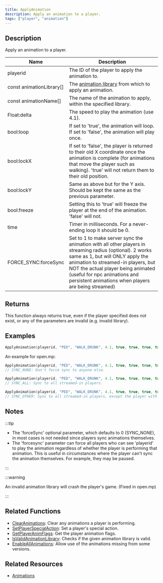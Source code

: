 ```yaml
---
title: ApplyAnimation
description: Apply an animation to a player.
tags: ["player", "animation"]
---
```


## Description

Apply an animation to a player.

| Name                     | Description                                                                                                                                                                                                                                                                                                   |
| ------------------------ | ------------------------------------------------------------------------------------------------------------------------------------------------------------------------------------------------------------------------------------------------------------------------------------------------------------- |
| playerid                 | The ID of the player to apply the animation to.                                                                                                                                                                                                                                                               |
| const animationLibrary[] | The [animation library](../resources/animations) from which to apply an animation.                                                                                                                                                                                                                            |
| const animationName[]    | The name of the animation to apply, within the specified library.                                                                                                                                                                                                                                             |
| Float:delta              | The speed to play the animation (use 4.1).                                                                                                                                                                                                                                                                    |
| bool:loop                | If set to 'true', the animation will loop. If set to 'false', the animation will play once.                                                                                                                                                                                                                   |
| bool:lockX               | If set to 'false', the player is returned to their old X coordinate once the animation is complete (for animations that move the player such as walking). 'true' will not return them to their old position.                                                                                                  |
| bool:lockY               | Same as above but for the Y axis. Should be kept the same as the previous parameter.                                                                                                                                                                                                                          |
| bool:freeze              | Setting this to 'true' will freeze the player at the end of the animation. 'false' will not.                                                                                                                                                                                                                  |
| time                     | Timer in milliseconds. For a never-ending loop it should be 0.                                                                                                                                                                                                                                                |
| FORCE_SYNC:forceSync     | Set to 1 to make server sync the animation with all other players in streaming radius (optional). 2 works same as 1, but will ONLY apply the animation to streamed-in players, but NOT the actual player being animated (useful for npc animations and persistent animations when players are being streamed) |

## Returns

This function always returns true, even if the player specified does not exist, or any of the parameters are invalid (e.g. invalid library).

## Examples

```c
ApplyAnimation(playerid, "PED", "WALK_DRUNK", 4.1, true, true, true, true, 1, 1);
```

An example for open.mp:

```c
ApplyAnimation(playerid, "PED", "WALK_DRUNK", 4.1, true, true, true, true, 1, SYNC_NONE);
// SYNC_NONE: Don't force sync to anyone else.

ApplyAnimation(playerid, "PED", "WALK_DRUNK", 4.1, true, true, true, true, 1, SYNC_ALL);
// SYNC_ALL: Sync to all streamed-in players.

ApplyAnimation(playerid, "PED", "WALK_DRUNK", 4.1, true, true, true, true, 1, SYNC_OTHER);
// SYNC_OTHER: Sync to all streamed-in players, except the player with the animation.
```

## Notes

:::tip

- The 'forceSync' optional parameter, which defaults to 0 (SYNC_NONE), in most cases is not needed since players sync animations themselves.
- The 'forcesync' parameter can force all players who can see 'playerid' to play the animation regardless of whether the player is performing that animation. This is useful in circumstances where the player can't sync the animation themselves. For example, they may be paused.

:::

:::warning

An invalid animation library will crash the player's game. (Fixed in open.mp)

:::

## Related Functions

- [ClearAnimations](ClearAnimations): Clear any animations a player is performing.
- [SetPlayerSpecialAction](SetPlayerSpecialAction): Set a player's special action.
- [GetPlayerAnimFlags](GetPlayerAnimFlags): Get the player animation flags.
- [IsValidAnimationLibrary](IsValidAnimationLibrary): Checks if the given animation library is valid.
- [EnableAllAnimations](EnableAllAnimations): Allow use of the animations missing from some versions.

## Related Resources

- [Animations](../resources/animations)
